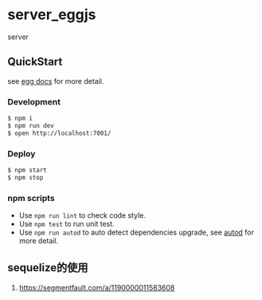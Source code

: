 <!--
 * @Author: sam.li
 * @Date: 2020-10-22 17:52:02
 * @LastEditors: sam.li
 * @LastEditTime: 2020-10-22 18:11:39
-->
# server_eggjs

server

## QuickStart

<!-- add docs here for user -->

see [egg docs][egg] for more detail.

### Development

```bash
$ npm i
$ npm run dev
$ open http://localhost:7001/
```

### Deploy

```bash
$ npm start
$ npm stop
```

### npm scripts

- Use `npm run lint` to check code style.
- Use `npm test` to run unit test.
- Use `npm run autod` to auto detect dependencies upgrade, see [autod](https://www.npmjs.com/package/autod) for more detail.


[egg]: https://eggjs.org

## sequelize的使用
1. https://segmentfault.com/a/1190000011583608